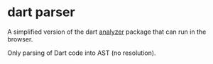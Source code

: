 # dart parser
A simplified version of the dart [analyzer](https://github.com/dart-lang/sdk/tree/master/pkg/analyzer) package that can run in the browser.

Only parsing of Dart code into AST (no resolution).